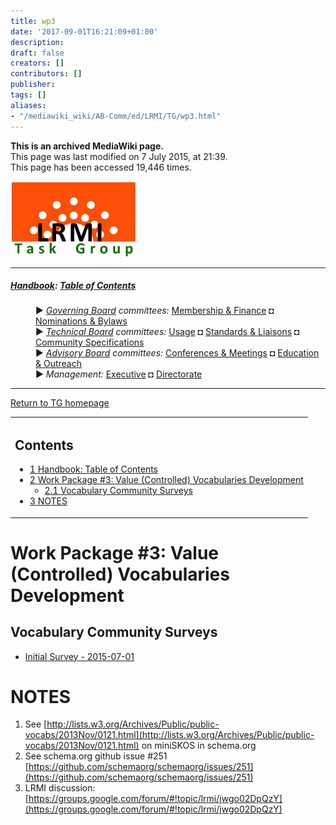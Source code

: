 ```yaml
---
title: wp3
date: '2017-09-01T16:21:09+01:00'
description: 
draft: false
creators: []
contributors: []
publisher: 
tags: []
aliases:
- "/mediawiki_wiki/AB-Comm/ed/LRMI/TG/wp3.html"
---
```


 **This is an archived MediaWiki page.**  
This page was last modified on 7 July 2015, at 21:39.  
This page has been accessed 19,446 times.

[<img alt="DCMI/LRMI Tas Group" src="/mediawiki_wiki/images/DC-LRMI_TG.png" width="200" height="121">](/mediawiki_wiki/images/DC-LRMI_TG.png)

* * *

##### [Handbook](/mediawiki_wiki/DCMI_Handbook "DCMI Handbook"): [Table of Contents](/mediawiki_wiki/DCMI_Handbook/) 
<dl>
<dd> ► <i><a href="/mediawiki_wiki/DCMI_Governing_Board.md" title="DCMI Governing Board">Governing Board</a> committees:</i> <a href="/mediawiki_wiki/DCMI_Governing_Board/finance.md" title="DCMI Governing Board/finance">Membership &amp; Finance</a> ◘ <a href="/mediawiki_wiki/DCMI_Governing_Board/nominations.md" title="DCMI Governing Board/nominations">Nominations &amp; Bylaws</a> 
</dd>
<dd> ► <i><a href="/mediawiki_wiki/DCMI_Technical_Board.md" title="DCMI Technical Board">Technical Board</a> committees:</i> <a href="/mediawiki_wiki/DCMI_Technical_Board/usage.md" title="DCMI Technical Board/usage">Usage</a> ◘ <a href="/mediawiki_wiki/DCMI_Technical_Board/standards.md" title="DCMI Technical Board/standards">Standards &amp; Liaisons</a> ◘ <a href="/mediawiki_wiki/DCMI_Technical_Board/specifications.md" title="DCMI Technical Board/specifications">Community Specifications</a>
</dd>
<dd> ► <i><a href="/mediawiki_wiki/DCMI_Advisory_Board.md" title="DCMI Advisory Board">Advisory Board</a> committees:</i> <a href="/mediawiki_wiki/DCMI_Advisory_Board/meetings.md" title="DCMI Advisory Board/meetings">Conferences &amp; Meetings</a> ◘ <a href="/mediawiki_wiki/DCMI_Advisory_Board/documentation.md" title="DCMI Advisory Board/documentation">Education &amp; Outreach</a>
</dd>
<dd> ► <i>Management:</i> <a href="/mediawiki_wiki/Exec_Committee.md" title="Exec Committee">Executive</a> ◘ <a href="/mediawiki_wiki/Exec_Committee/directorate.md" title="Exec Committee/directorate">Directorate</a>
</dd>
</dl>

* * *

[Return to TG homepage](/mediawiki_wiki/AB-Comm/ed/LRMI/TG)

<table id="toc" class="toc">
  <tr>
    <td>
      <div id="toctitle">
        <h2>Contents</h2>
      </div>
      <ul>
        <li class="toclevel-1"><a href="#Handbook:_Table_of_Contents"><span class="tocnumber">1</span> <span class="toctext">Handbook: Table of Contents</span></a></li>
        <li class="toclevel-1 tocsection-1">
          <a href="#Work_Package_.233:_Value_.28Controlled.29_Vocabularies_Development"><span class="tocnumber">2</span> <span class="toctext">Work Package #3: Value (Controlled) Vocabularies Development</span></a>
          <ul>
            <li class="toclevel-2 tocsection-2"><a href="#Vocabulary_Community_Surveys"><span class="tocnumber">2.1</span> <span class="toctext">Vocabulary Community Surveys</span></a></li>
          </ul>
        </li>
        <li class="toclevel-1 tocsection-3"><a href="#NOTES"><span class="tocnumber">3</span> <span class="toctext">NOTES</span></a></li>
      </ul>
    </td>
  </tr>
</table>


# Work Package #3: Value (Controlled) Vocabularies Development 

## Vocabulary Community Surveys 

- [Initial Survey - 2015-07-01](/mediawiki_wiki/Survey-20150701)

# NOTES 

1. See [http://lists.w3.org/Archives/Public/public-vocabs/2013Nov/0121.html](http://lists.w3.org/Archives/Public/public-vocabs/2013Nov/0121.html) on miniSKOS in schema.org
2. See schema.org github issue #251 [https://github.com/schemaorg/schemaorg/issues/251](https://github.com/schemaorg/schemaorg/issues/251)
3. LRMI discussion: [https://groups.google.com/forum/#!topic/lrmi/jwgo02DpQzY](https://groups.google.com/forum/#!topic/lrmi/jwgo02DpQzY)

